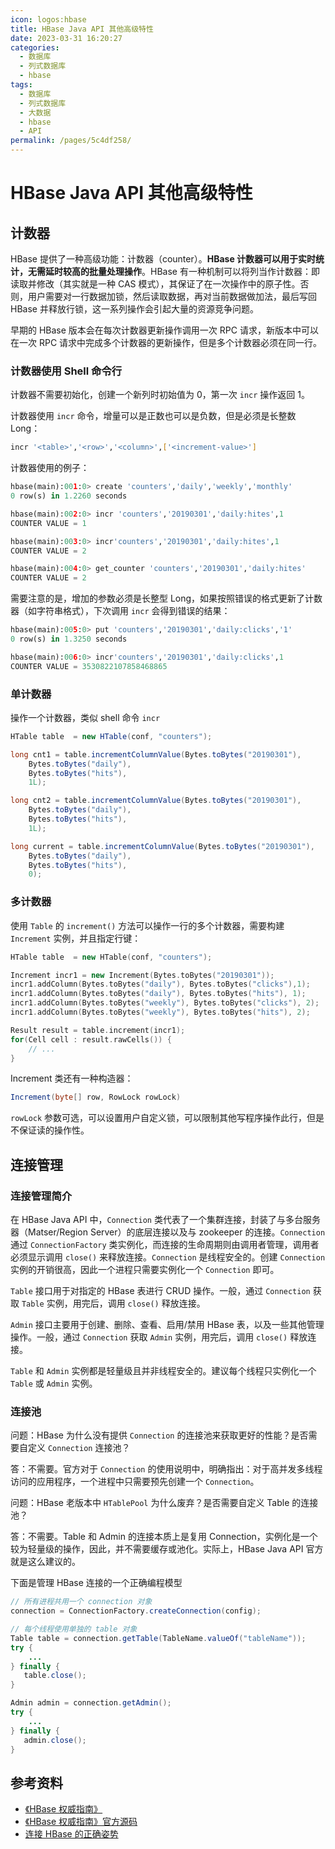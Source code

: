 ```yaml
---
icon: logos:hbase
title: HBase Java API 其他高级特性
date: 2023-03-31 16:20:27
categories:
  - 数据库
  - 列式数据库
  - hbase
tags:
  - 数据库
  - 列式数据库
  - 大数据
  - hbase
  - API
permalink: /pages/5c4df258/
---
```


# HBase Java API 其他高级特性

## 计数器

HBase 提供了一种高级功能：计数器（counter）。**HBase 计数器可以用于实时统计，无需延时较高的批量处理操作**。HBase 有一种机制可以将列当作计数器：即读取并修改（其实就是一种 CAS 模式），其保证了在一次操作中的原子性。否则，用户需要对一行数据加锁，然后读取数据，再对当前数据做加法，最后写回 HBase 并释放行锁，这一系列操作会引起大量的资源竞争问题。

早期的 HBase 版本会在每次计数器更新操作调用一次 RPC 请求，新版本中可以在一次 RPC 请求中完成多个计数器的更新操作，但是多个计数器必须在同一行。

### 计数器使用 Shell 命令行

计数器不需要初始化，创建一个新列时初始值为 0，第一次 `incr` 操作返回 1。

计数器使用 `incr` 命令，增量可以是正数也可以是负数，但是必须是长整数 Long：

```bash
incr '<table>','<row>','<column>',['<increment-value>']
```

计数器使用的例子：

```python
hbase(main):001:0> create 'counters','daily','weekly','monthly'
0 row(s) in 1.2260 seconds

hbase(main):002:0> incr 'counters','20190301','daily:hites',1
COUNTER VALUE = 1

hbase(main):003:0> incr'counters','20190301','daily:hites',1
COUNTER VALUE = 2

hbase(main):004:0> get_counter 'counters','20190301','daily:hites'
COUNTER VALUE = 2
```

需要注意的是，增加的参数必须是长整型 Long，如果按照错误的格式更新了计数器（如字符串格式），下次调用 `incr` 会得到错误的结果：

```python
hbase(main):005:0> put 'counters','20190301','daily:clicks','1'
0 row(s) in 1.3250 seconds

hbase(main):006:0> incr'counters','20190301','daily:clicks',1
COUNTER VALUE = 3530822107858468865
```

### 单计数器

操作一个计数器，类似 shell 命令 `incr`

```java
HTable table  = new HTable(conf, "counters");

long cnt1 = table.incrementColumnValue(Bytes.toBytes("20190301"),
    Bytes.toBytes("daily"),
    Bytes.toBytes("hits"),
    1L);

long cnt2 = table.incrementColumnValue(Bytes.toBytes("20190301"),
    Bytes.toBytes("daily"),
    Bytes.toBytes("hits"),
    1L);

long current = table.incrementColumnValue(Bytes.toBytes("20190301"),
    Bytes.toBytes("daily"),
    Bytes.toBytes("hits"),
    0);
```

### 多计数器

使用 `Table` 的 `increment()` 方法可以操作一行的多个计数器，需要构建 `Increment` 实例，并且指定行键：

```cpp
HTable table  = new HTable(conf, "counters");

Increment incr1 = new Increment(Bytes.toBytes("20190301"));
incr1.addColumn(Bytes.toBytes("daily"), Bytes.toBytes("clicks"),1);
incr1.addColumn(Bytes.toBytes("daily"), Bytes.toBytes("hits"), 1);
incr1.addColumn(Bytes.toBytes("weekly"), Bytes.toBytes("clicks"), 2);
incr1.addColumn(Bytes.toBytes("weekly"), Bytes.toBytes("hits"), 2);

Result result = table.increment(incr1);
for(Cell cell : result.rawCells()) {
    // ...
}
```

Increment 类还有一种构造器：

```csharp
Increment(byte[] row, RowLock rowLock)
```

`rowLock` 参数可选，可以设置用户自定义锁，可以限制其他写程序操作此行，但是不保证读的操作性。

## 连接管理

### 连接管理简介

在 HBase Java API 中，`Connection` 类代表了一个集群连接，封装了与多台服务器（Matser/Region Server）的底层连接以及与 zookeeper 的连接。`Connection` 通过 `ConnectionFactory` 类实例化，而连接的生命周期则由调用者管理，调用者必须显示调用 `close()` 来释放连接。`Connection` 是线程安全的。创建 `Connection` 实例的开销很高，因此一个进程只需要实例化一个 `Connection` 即可。

`Table` 接口用于对指定的 HBase 表进行 CRUD 操作。一般，通过 `Connection` 获取 `Table` 实例，用完后，调用 `close()` 释放连接。

`Admin` 接口主要用于创建、删除、查看、启用/禁用 HBase 表，以及一些其他管理操作。一般，通过 `Connection` 获取 `Admin` 实例，用完后，调用 `close()` 释放连接。

`Table` 和 `Admin` 实例都是轻量级且并非线程安全的。建议每个线程只实例化一个 `Table` 或 `Admin` 实例。

### 连接池

问题：HBase 为什么没有提供 `Connection` 的连接池来获取更好的性能？是否需要自定义 `Connection` 连接池？

答：不需要。官方对于 `Connection` 的使用说明中，明确指出：对于高并发多线程访问的应用程序，一个进程中只需要预先创建一个 `Connection`。

问题：HBase 老版本中 `HTablePool` 为什么废弃？是否需要自定义 Table 的连接池？

答：不需要。Table 和 Admin 的连接本质上是复用 Connection，实例化是一个较为轻量级的操作，因此，并不需要缓存或池化。实际上，HBase Java API 官方就是这么建议的。 

下面是管理 HBase 连接的一个正确编程模型

```java
// 所有进程共用一个 connection 对象
connection = ConnectionFactory.createConnection(config);

// 每个线程使用单独的 table 对象
Table table = connection.getTable(TableName.valueOf("tableName"));
try {
	...
} finally {
   table.close();
}

Admin admin = connection.getAdmin();
try {
	...
} finally {
   admin.close();
}
```

## 参考资料

- [《HBase 权威指南》](https://item.jd.com/11321037.html)
- [《HBase 权威指南》官方源码](https://github.com/larsgeorge/hbase-book)
- [连接 HBase 的正确姿势](https://developer.aliyun.com/article/581702)
